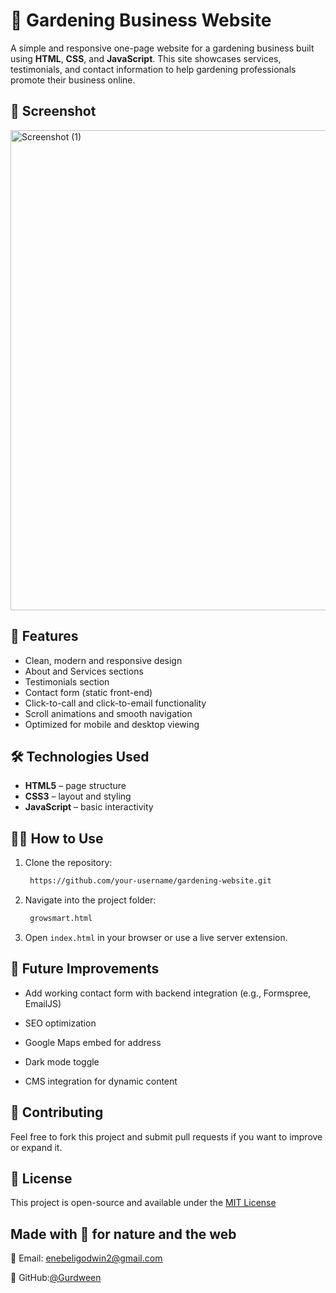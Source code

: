 # 🌿 Gardening Business Website

A simple and responsive one-page website for a gardening business built using **HTML**, **CSS**, and **JavaScript**. This site showcases services, testimonials, and contact information to help gardening professionals promote their business online.


## 📸 Screenshot

<img width="1366" height="768" alt="Screenshot (1)" src="https://github.com/user-attachments/assets/42c2bd0a-47c5-450c-80d0-b9bc8e2e45be" />


## 📁 Features

- Clean, modern and responsive design  
- About and Services sections  
- Testimonials section  
- Contact form (static front-end)  
- Click-to-call and click-to-email functionality  
- Scroll animations and smooth navigation  
- Optimized for mobile and desktop viewing

## 🛠️ Technologies Used

- **HTML5** – page structure  
- **CSS3** – layout and styling  
- **JavaScript** – basic interactivity


## 🧑‍💻 How to Use

1. Clone the repository:
   ```bash
    https://github.com/your-username/gardening-website.git

2. Navigate into the project folder:
   ```bash
    growsmart.html
   
3. Open `index.html` in your browser or use a live server extension.

## 🎯 Future Improvements

- Add working contact form with backend integration (e.g., Formspree, EmailJS)

- SEO optimization

- Google Maps embed for address

- Dark mode toggle

- CMS integration for dynamic content

## 🤝 Contributing
Feel free to fork this project and submit pull requests if you want to improve or expand it.

## 📄 License
This project is open-source and available under the [MIT License](LICENSE)

## Made with 💚 for nature and the web

📧 Email: enebeligodwin2@gmail.com

🐙 GitHub:[@Gurdween](https://github.com/Gurdween)
